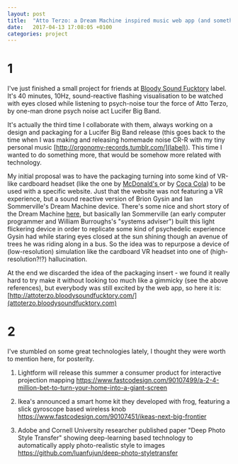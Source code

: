 ```yaml
---
layout: post
title:  "Atto Terzo: a Dream Machine inspired music web app (and something else)"
date:   2017-04-13 17:08:05 +0100
categories: project
---
```


# 1

I've just finished a small project for friends at [Bloody Sound Fucktory](http://www.bloodysoundfucktory.com/it) label. It's 40 minutes, 10Hz, sound-reactive flashing visualisation to be watched with eyes closed while listening to psych-noise tour the force of Atto Terzo, by one-man drone psych noise act Lucifer Big Band.

It's actually the third time I collaborate with them, always working on a design and packaging for a Lucifer Big Band release (this goes back to the time when I was making and releasing homemade noise CR-R with my tiny personal music [http://orgonomy-records.tumblr.com/](label)). This time I wanted to do something more, that would be somehow more related with technology.

My initial proposal was to have the packaging turning into some kind of VR-like cardboard headset (like the one by [McDonald's ](http://happygoggles.se/en/) or by [Coca Cola](http://www.coca-cola.co.uk/stories/virtual-reality-check-its-future-surrounds-us)) to be used with a specific website. Just that the website was not featuring a VR experience, but a sound reactive version of Brion Gysin and Ian Sommerville's Dream Machine device. There's some nice and short story of the Dream Machine [here](http://www.noah.org/science/dreamachine/), but basically Ian Sommerville (an early computer programmer and William Burroughs's "systems adviser") built this light flickering device in order to replicate some kind of psychedelic experience Gysin had while staring eyes closed at the sun shining though an avenue of trees he was riding along in a bus. So the idea was to repurpose a device of (low-resolution) simulation like the cardboard VR headset into one of (high-resolution?!?) hallucination.

At the end we discarded the idea of the packaging insert - we found it really hard to try make it without looking too much like a gimmicky (see the above references), but everybody was still excited by the web app, so here it is: [http://attoterzo.bloodysoundfucktory.com/](attoterzo.bloodysoundfucktory.com)



# 2

I've stumbled on some great technologies lately, I thought they were worth to mention here, for posterity.

1. Lightform will release this summer a consumer product for interactive projection mapping https://www.fastcodesign.com/90107499/a-2-4-million-bet-to-turn-your-home-into-a-giant-screen

2. Ikea's announced a smart home kit they developed with frog, featuring a slick gyroscope based wireless knob
https://www.fastcodesign.com/90107451/ikeas-next-big-frontier

3. Adobe and Cornell University researcher published paper "Deep Photo Style Transfer" showing deep-learning based technology to automatically apply photo-realistic style to images
https://github.com/luanfujun/deep-photo-styletransfer

